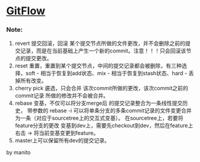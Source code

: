 # [GitFlow](https://github.com/leiguang/GitFlow)


### Note:
1. revert 提交回滚，回滚 某个提交节点所做的文件更改，并不会删除之前的提交记录，而是在当前基础上产生一个新的commit。注意！！！只会回滚该节点的提交更改。
2. reset 重置，重置到某个提交节点，中间的提交记录都会被删除，有三种选择，soft - 相当于恢复到add状态、mix - 相当于恢复到stash状态、hard - 丢掉所有改变。
3. cherry pick 遴选，只会合并 该次commit所做的更改，该次commit之前的 commit记录 所做的修改并不会被合并。
4. rebase 变基，不仅可以将分支merge后 的提交记录整合为一条线性提交历史， 带参数的 rebase -i 可以将单条分支的多条commit记录的文件变更合并为一条（对应于sourcetree上的交互式变基）。 
      在sourcetree上，若要将feature分支的更改 变基到dev上，需要先checkout到dev，然后在feature上 右击 -> 将当前变基变更到feature。 
5. master上可以保留所有dev的提交记录。

by manito
